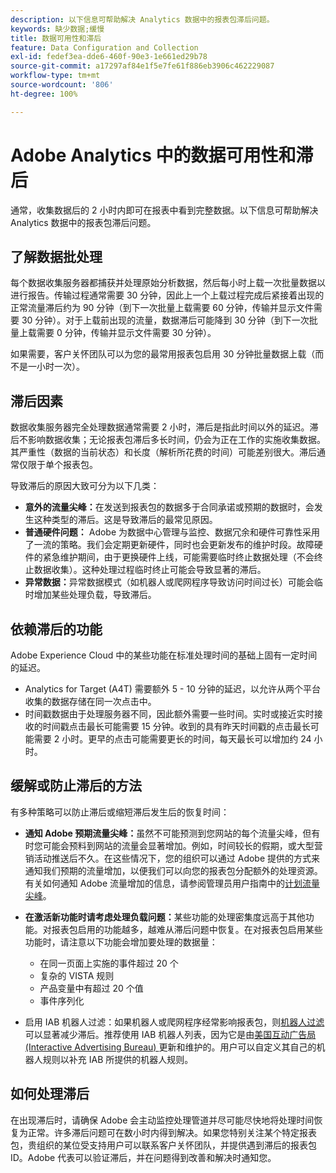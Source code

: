 ```yaml
---
description: 以下信息可帮助解决 Analytics 数据中的报表包滞后问题。
keywords: 缺少数据;缓慢
title: 数据可用性和滞后
feature: Data Configuration and Collection
exl-id: fedef3ea-dde6-460f-90e3-1e661ed29b78
source-git-commit: a17297af84e1f5e7fe61f886eb3906c462229087
workflow-type: tm+mt
source-wordcount: '806'
ht-degree: 100%

---
```


# Adobe Analytics 中的数据可用性和滞后

通常，收集数据后的 2 小时内即可在报表中看到完整数据。以下信息可帮助解决 Analytics 数据中的报表包滞后问题。

## 了解数据批处理

每个数据收集服务器都捕获并处理原始分析数据，然后每小时上载一次批量数据以进行报告。传输过程通常需要 30 分钟，因此上一个上载过程完成后紧接着出现的正常流量滞后约为 90 分钟（到下一次批量上载需要 60 分钟，传输并显示文件需要 30 分钟）。对于上载前出现的流量，数据滞后可能降到 30 分钟（到下一次批量上载需要 0 分钟，传输并显示文件需要 30 分钟）。

如果需要，客户关怀团队可以为您的最常用报表包启用 30 分钟批量数据上载（而不是一小时一次）。

## 滞后因素

数据收集服务器完全处理数据通常需要 2 小时，滞后是指此时间以外的延迟。滞后不影响数据收集；无论报表包滞后多长时间，仍会为正在工作的实施收集数据。其严重性（数据的当前状态）和长度（解析所花费的时间）可能差别很大。滞后通常仅限于单个报表包。

导致滞后的原因大致可分为以下几类：

* **意外的流量尖峰：**&#x200B;在发送到报表包的数据多于合同承诺或预期的数据时，会发生这种类型的滞后。这是导致滞后的最常见原因。
* **普通硬件问题：** Adobe 为数据中心管理与监控、数据冗余和硬件可靠性采用了一流的策略。我们会定期更新硬件，同时也会更新发布的维护时段。故障硬件的紧急维护期间，由于更换硬件上线，可能需要临时终止数据处理（不会终止数据收集）。这种处理过程临时终止可能会导致显著的滞后。
* **异常数据：**&#x200B;异常数据模式（如机器人或爬网程序导致访问时间过长）可能会临时增加某些处理负载，导致滞后。

## 依赖滞后的功能

Adobe Experience Cloud 中的某些功能在标准处理时间的基础上固有一定时间的延迟。

* Analytics for Target (A4T) 需要额外 5 - 10 分钟的延迟，以允许从两个平台收集的数据存储在同一次点击中。
* 时间戳数据由于处理服务器不同，因此额外需要一些时间。实时或接近实时接收的时间戳点击最长可能需要 15 分钟。收到的具有昨天时间戳的点击最长可能需要 2 小时。更早的点击可能需要更长的时间，每天最长可以增加约 24 小时。

## 缓解或防止滞后的方法

有多种策略可以防止滞后或缩短滞后发生后的恢复时间：

* **通知 Adobe 预期流量尖峰：**&#x200B;虽然不可能预测到您网站的每个流量尖峰，但有时您可能会预料到网站的流量会显著增加。例如，时间较长的假期，或大型营销活动推送后不久。在这些情况下，您的组织可以通过 Adobe 提供的方式来通知我们预期的流量增加，以便我们可以向您的报表包分配额外的处理资源。有关如何通知 Adobe 流量增加的信息，请参阅管理员用户指南中的[计划流量尖峰](/help/admin/admin/c-manage-report-suites/c-edit-report-suites/c-traffic-management/t-traffic-schedule-spike.md)。
* **在激活新功能时请考虑处理负载问题：**&#x200B;某些功能的处理密集度远高于其他功能。对报表包启用的功能越多，越难从滞后问题中恢复。在对报表包启用某些功能时，请注意以下功能会增加要处理的数据量：

   * 在同一页面上实施的事件超过 20 个
   * 复杂的 VISTA 规则
   * 产品变量中有超过 20 个值
   * 事件序列化

* 启用 IAB 机器人过滤：如果机器人或爬网程序经常影响报表包，则[机器人过滤](/help/admin/admin/c-manage-report-suites/c-edit-report-suites/general/bot-removal/bot-removal.md)可以显著减少滞后。推荐使用 IAB 机器人列表，因为它是由[美国互动广告局 (Interactive Advertising Bureau) ](https://www.iab.net/about_the_iab)更新和维护的。用户可以自定义其自己的机器人规则以补充 IAB 所提供的机器人规则。

## 如何处理滞后

在出现滞后时，请确保 Adobe 会主动监控处理管道并尽可能尽快地将处理时间恢复为正常。许多滞后问题可在数小时内得到解决。如果您特别关注某个特定报表包，贵组织的某位受支持用户可以联系客户关怀团队，并提供遇到滞后的报表包 ID。Adobe 代表可以验证滞后，并在问题得到改善和解决时通知您。
